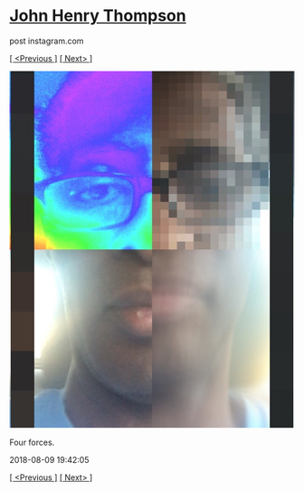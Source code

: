 # [John Henry Thompson](../README.md)
post instagram.com

[[ <Previous ]](2018-08-10-1.md) [[ Next> ]](2018-08-07-1.md)

[![](../media/2018-08-09/Four-forces.jpg)](../README.md)

Four forces.

2018-08-09 19:42:05

[[ <Previous ]](2018-08-10-1.md) [[ Next> ]](2018-08-07-1.md)
